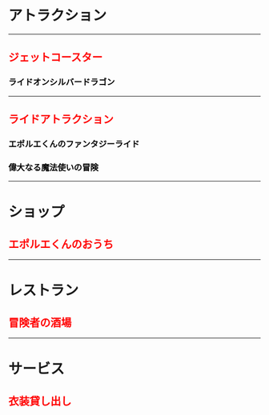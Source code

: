 # アトラクション
****************
## <span style="color:red;">ジェットコースター</span>
### <span style="color:black;">ライドオンシルバードラゴン</span>
****************   
## <span style="color:red;">ライドアトラクション</span>
### <span style="color:black;">エポルエくんのファンタジーライド</span>
        
### <span style="color:black;">偉大なる魔法使いの冒険</span>

****************
# ショップ
## <span style="color:red;">エポルエくんのおうち</span>
****************
# レストラン
## <span style="color:red;">冒険者の酒場</span>
****************
# サービス
## <span style="color:red;">衣装貸し出し</span>


